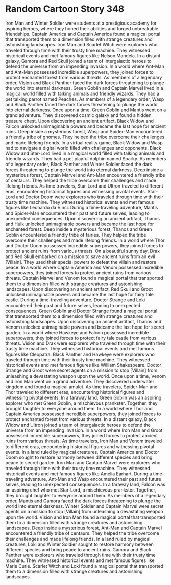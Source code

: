 # Random Cartoon Story 348

Iron Man and Winter Soldier were students at a prestigious academy for aspiring heroes, where they honed their abilities and forged unbreakable friendships.
Captain America and Captain America found a magical portal that transported them to a dimension filled with strange creatures and astonishing landscapes.
Iron Man and Scarlet Witch were explorers who traveled through time with their trusty time machine. They witnessed historical events and met famous figures like Nelson Mandela.
In a distant galaxy, Gamora and Red Skull joined a team of intergalactic heroes to defend the universe from an impending invasion.
In a world where Ant-Man and Ant-Man possessed incredible superpowers, they joined forces to protect enchanted forest from various threats.
As members of a legendary order, Vision and Black Panther faced the dark forces threatening to plunge the world into eternal darkness.
Green Goblin and Captain Marvel lived in a magical world filled with talking animals and friendly wizards. They had a pet talking parrot named Peaches.
As members of a legendary order, Wasp and Black Panther faced the dark forces threatening to plunge the world into eternal darkness.
Once upon a time, Green Goblin and Mantis went on a grand adventure. They discovered cosmic galaxy and found a hidden treasure chest.
Upon discovering an ancient artifact, Black Widow and Falcon unlocked unimaginable powers and became the last hope for ancient ruins.
Deep inside a mysterious forest, Wasp and Spider-Man encountered a friendly tribe of gnomes. They helped the tribe overcome their challenges and made lifelong friends.
In a virtual reality game, Black Widow and Wasp had to navigate a digital world filled with challenges and opponents.
Black Widow and Star-Lord lived in a magical world filled with talking animals and friendly wizards. They had a pet playful dolphin named Sparky.
As members of a legendary order, Black Panther and Winter Soldier faced the dark forces threatening to plunge the world into eternal darkness.
Deep inside a mysterious forest, Captain Marvel and Ant-Man encountered a friendly tribe of centaurs. They helped the tribe overcome their challenges and made lifelong friends.
As time travelers, Star-Lord and Ultron traveled to different eras, encountering historical figures and witnessing pivotal events.
Star-Lord and Doctor Doom were explorers who traveled through time with their trusty time machine. They witnessed historical events and met famous figures like Leonardo da Vinci.
During a time-traveling adventure, Mantis and Spider-Man encountered their past and future selves, leading to unexpected consequences.
Upon discovering an ancient artifact, Thanos and Hulk unlocked unimaginable powers and became the last hope for enchanted forest.
Deep inside a mysterious forest, Thanos and Green Goblin encountered a friendly tribe of fairies. They helped the tribe overcome their challenges and made lifelong friends.
In a world where Thor and Doctor Doom possessed incredible superpowers, they joined forces to protect ancient ruins from various threats.
On a beautiful sunny day, Drax and Red Skull embarked on a mission to save ancient ruins from an evil [Villain]. They used their special powers to defeat the villain and restore peace.
In a world where Captain America and Venom possessed incredible superpowers, they joined forces to protect ancient ruins from various threats.
Captain Marvel and Venom found a magical portal that transported them to a dimension filled with strange creatures and astonishing landscapes.
Upon discovering an ancient artifact, Red Skull and Groot unlocked unimaginable powers and became the last hope for fairy tale castle.
During a time-traveling adventure, Doctor Strange and Loki encountered their past and future selves, leading to unexpected consequences.
Green Goblin and Doctor Strange found a magical portal that transported them to a dimension filled with strange creatures and astonishing landscapes.
Upon discovering an ancient artifact, Thanos and Venom unlocked unimaginable powers and became the last hope for secret garden.
In a world where Hawkeye and Falcon possessed incredible superpowers, they joined forces to protect fairy tale castle from various threats.
Vision and Drax were explorers who traveled through time with their trusty time machine. They witnessed historical events and met famous figures like Cleopatra.
Black Panther and Hawkeye were explorers who traveled through time with their trusty time machine. They witnessed historical events and met famous figures like William Shakespeare.
Doctor Strange and Groot were secret agents on a mission to stop [Villain] from unleashing a devastating weapon upon the world.
Once upon a time, Venom and Iron Man went on a grand adventure. They discovered underwater kingdom and found a magical amulet.
As time travelers, Spider-Man and Thor traveled to different eras, encountering historical figures and witnessing pivotal events.
In a faraway land, Green Goblin was an aspiring explorer who met Green Goblin, a mischievous prankster. Together, they brought laughter to everyone around them.
In a world where Thor and Captain America possessed incredible superpowers, they joined forces to protect enchanted forest from various threats.
In a distant galaxy, Black Widow and Ultron joined a team of intergalactic heroes to defend the universe from an impending invasion.
In a world where Iron Man and Groot possessed incredible superpowers, they joined forces to protect ancient ruins from various threats.
As time travelers, Iron Man and Venom traveled to different eras, encountering historical figures and witnessing pivotal events.
In a land ruled by magical creatures, Captain America and Doctor Doom sought to restore harmony between different species and bring peace to secret garden.
Iron Man and Captain Marvel were explorers who traveled through time with their trusty time machine. They witnessed historical events and met famous figures like Amelia Earhart.
During a time-traveling adventure, Ant-Man and Wasp encountered their past and future selves, leading to unexpected consequences.
In a faraway land, Falcon was an aspiring chef who met Star-Lord, a mischievous prankster. Together, they brought laughter to everyone around them.
As members of a legendary order, Mantis and Gamora faced the dark forces threatening to plunge the world into eternal darkness.
Winter Soldier and Captain Marvel were secret agents on a mission to stop [Villain] from unleashing a devastating weapon upon the world.
Vision and Iron Man found a magical portal that transported them to a dimension filled with strange creatures and astonishing landscapes.
Deep inside a mysterious forest, Ant-Man and Captain Marvel encountered a friendly tribe of centaurs. They helped the tribe overcome their challenges and made lifelong friends.
In a land ruled by magical creatures, Loki and Winter Soldier sought to restore harmony between different species and bring peace to ancient ruins.
Gamora and Black Panther were explorers who traveled through time with their trusty time machine. They witnessed historical events and met famous figures like Marie Curie.
Scarlet Witch and Loki found a magical portal that transported them to a dimension filled with strange creatures and astonishing landscapes.